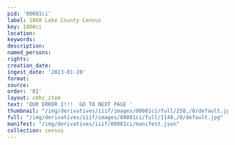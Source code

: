 ```yaml
---
pid: '00081ci'
label: 1860 Lake County Census
key: 1860ci
location: 
keywords: 
description: 
named_persons: 
rights: 
creation_date: 
ingest_date: '2023-01-28'
format: 
source: 
order: '81'
layout: cmhc_item
text: 'OUR ERROR I!!!  GO TO NEXT PAGE '
thumbnail: "/img/derivatives/iiif/images/00081ci/full/250,/0/default.jpg"
full: "/img/derivatives/iiif/images/00081ci/full/1140,/0/default.jpg"
manifest: "/img/derivatives/iiif/00081ci/manifest.json"
collection: census
---
```

